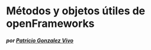 # Métodos y objetos útiles de openFrameworks
##### por [Patricio Gonzalez Vivo](http://www.patriciogonzalezvivo.com)